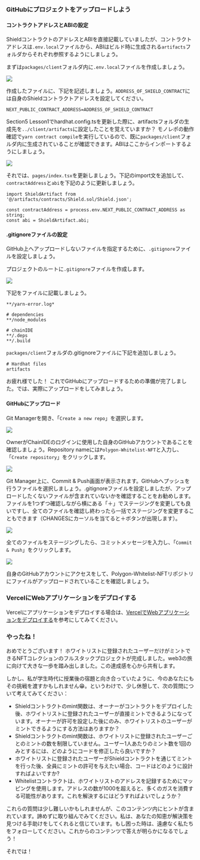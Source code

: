 ### GitHubにプロジェクトをアップロードしよう

#### コントラクトアドレスとABIの設定

ShieldコントラクトのアドレスとABIを直接記載していましたが、コントラクトアドレスは`.env.local`ファイルから、ABIはビルド時に生成される`artifacts`フォルダからそれぞれ参照するようにしましょう。

まずは`packages/client`フォルダ内に`.env.local`ファイルを作成しましょう。

![](/public/images/Polygon-Whitelist-NFT/section-5/5_3_1.png)

作成したファイルに、下記を記述しましょう。`ADDRESS_OF_SHIELD_CONTRACT`には自身のShieldコントラクトアドレスを設定してください。

```
NEXT_PUBLIC_CONTRACT_ADDRESS=ADDRESS_OF_SHIELD_CONTRACT
```

Section5 Lesson1でhardhat.config.tsを更新した際に、artifactsフォルダの生成先を`../client/artifacts`に設定したことを覚えていますか？ モノレポの動作確認で`yarn contract compile`を実行しているので、既に`packages/client`フォルダ内に生成されていることが確認できます。ABIはここからインポートするようにしましょう。

![](/public/images/Polygon-Whitelist-NFT/section-5/5_3_2.png)

それでは、`pages/index.tsx`を更新しましょう。下記のimport文を追加して、`contractAddress`と`abi`を下記のように更新しましょう。

```tsx
import ShieldArtifact from '@/artifacts/contracts/Shield.sol/Shield.json';

const contractAddress = process.env.NEXT_PUBLIC_CONTRACT_ADDRESS as string;
const abi = ShieldArtifact.abi;
```

#### .gitignoreファイルの設定

GitHub上へアップロードしないファイルを指定するために、`.gitignore`ファイルを設定しましょう。

プロジェクトのルートに`.gitignore`ファイルを作成します。

![](/public/images/Polygon-Whitelist-NFT/section-5/5_3_3.png)

下記をファイルに記載しましょう。

```
**/yarn-error.log*

# dependencies
**/node_modules

# chainIDE
**/.deps
**/.build
```

`packages/client`フォルダの.gitignoreファイルに下記を追加しましょう。

```
# Hardhat files
artifacts
```

お疲れ様でした！ これでGitHubにアップロードするための準備が完了しました。では、実際にアップロードをしてみましょう。

#### GitHubにアップロード

Git Managerを開き、「`Create a new repo`」を選択します。

![](/public/images/Polygon-Whitelist-NFT/section-5/5_3_4.png)

OwnerがChainIDEのログインに使用した自身のGitHubアカウントであることを確認しましょう。Repository nameには`Polygon-Whitelist-NFT`と入力し、「`Create repository`」をクリックします。

![](/public/images/Polygon-Whitelist-NFT/section-5/5_3_5.png)

Git Manager上に、Commit & Push画面が表示されます。GitHubへプッシュを行うファイルを選択しましょう。.gitignoreファイルを設定しましたが、アップロードしたくないファイルが含まれていないかを確認することをお勧めします。ファイルを1つずつ確認しながら横にある「＋」でステージングを変更しても良いですし、全てのファイルを確認し終わったら一括でステージングを変更することもできます（CHANGESにカーソルを当てると＋ボタンが出現します）。

![](/public/images/Polygon-Whitelist-NFT/section-5/5_3_6.png)

全てのファイルをステージングしたら、コミットメッセージを入力し、「`Commit & Push`」をクリックします。

![](/public/images/Polygon-Whitelist-NFT/section-5/5_3_7.png)

自身のGitHubアカウントにアクセスをして、Polygon-Whitelist-NFTリポジトリにファイルがアップロードされていることを確認しましょう。

### VercelにWebアプリケーションをデプロイする
Vercelにアプリケーションをデプロイする場合は、[VercelでWebアプリケーションをデプロイする](https://app.unchain.tech/learn/Solana-NFT-Drop/ja/4/2/)を参考にしてみてください。

### やったね！

おめでとうございます！ ホワイトリストに登録されたユーザーだけがミントできるNFTコレクションのフルスタックプロジェクトが完成しました。web3の旅に向けて大きな一歩を踏み出しました。この達成感を心から共有します。

しかし、私が学生時代に授業後の宿題と向き合っていたように、今のあなたにもその挑戦を渡すかもしれません😁。というわけで、少し休憩して、次の質問について考えてみてください：

* Shieldコントラクトのmint関数は、オーナーがコントラクトをデプロイした後、ホワイトリストに登録されたユーザーが直接ミントできるようになっています。オーナーが許可を設定した後にのみ、ホワイトリストのユーザーがミントできるようにする方法はありますか？
* Shieldコントラクトのmint関数は、ホワイトリストに登録されたユーザーごとのミントの数を制限していません。ユーザー1人あたりのミント数を1回のみとするには、どのようにコードを修正したら良いですか？
* ホワイトリストに登録されたユーザーがShieldコントラクトを通じてミントを行った後、全員にミントの許可を与えたい場合、コードはどのように設計すればよいですか?
* Whitelistコントラクトは、ホワイトリストのアドレスを記録するためにマッピングを使用します。アドレスの数が1000を超えると、多くのガスを消費する可能性があります。これを解決するにはどうすればよいでしょうか？

これらの質問は少し難しいかもしれませんが、このコンテンツ内にヒントが含まれています。諦めずに取り組んでみてください。私は、あなたの知恵が解決策を見つける手助けをしてくれると信じています。もし困った時は、遠慮なく私たちをフォローしてください。これからのコンテンツで答えが明らかになるでしょう！

それでは！